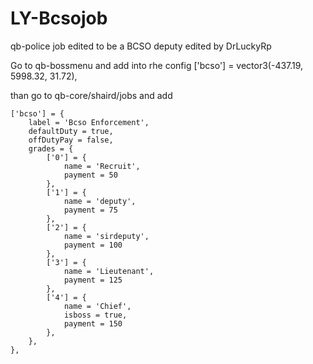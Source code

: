 # LY-Bcsojob

qb-police job edited to be a BCSO deputy edited by DrLuckyRp


Go to qb-bossmenu and add into rhe config
['bcso'] = vector3(-437.19, 5998.32, 31.72),

than go to qb-core/shaird/jobs and add

    ['bcso'] = {
		label = 'Bcso Enforcement',
		defaultDuty = true,
		offDutyPay = false,
		grades = {
            ['0'] = {
                name = 'Recruit',
                payment = 50
            },
			['1'] = {
                name = 'deputy',
                payment = 75
            },
			['2'] = {
                name = 'sirdeputy',
                payment = 100
            },
			['3'] = {
                name = 'Lieutenant',
                payment = 125
            },
			['4'] = {
                name = 'Chief',
				isboss = true,
                payment = 150
            },
        },
	},
